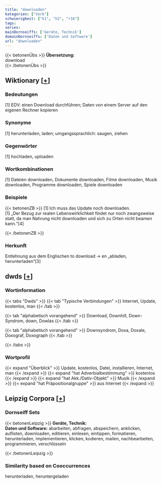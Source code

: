 ```yaml
---
title: "downloaden"
kategorien: ["Verb"]
schwierigkeit: ["k1", "h2", "r16"]
tags:
series:
mainDornseiffs: ['Geräte, Technik']
domainDornseiffs: ['Daten und Software']
url: "downloaden"
---
```


{{< betonenÜbs >}}
**Übersetzung:**  
download  
{{< /betonenÜbs >}}

## Wiktionary [[+](https://de.wiktionary.org/wiki/downloaden)]

### Bedeutungen
[1] EDV: einen Download durchführen; Daten von einem Server auf den eigenen Rechner kopieren  

### Synonyme
[1] herunterladen, laden; umgangssprachlich: saugen, ziehen  

### Gegenwörter
[1] hochladen, uploaden  

### Wortkombinationen
[1] Dateien downloaden, Dokumente downloaden, Filme downloaden, Musik downloaden, Programme downloaden, Spiele downloaden  

### Beispiele
{{< betonenZB >}}
[1] Ich muss das Update noch downloaden.  
[1] „Der Bezug zur realen Lebenswirklichkeit findet nur noch zwangsweise statt, da man Nahrung nicht downloaden und sich zu Orten nicht beamen kann.“[4]  

{{< /betonenZB >}}
### Herkunft
Entlehnung aus dem Englischen to download → en „abladen, herunterladen“[3]  



## dwds [[+](https://www.dwds.de/wb/downloaden)]

### Wortinformation
{{< tabs "Dwds" >}}
{{< tab "Typische Verbindungen" >}}
Internet, Update, kostenlos, man
{{< /tab >}}

{{< tab "alphabetisch vorangehend" >}}
Download, Downhill, Down-Syndrom, down, Dowlas
{{< /tab >}}

{{< tab "alphabetisch vorangehend" >}}
Downsyndrom, Doxa, Doxale, Doxograf, Doxograph
{{< /tab >}}

{{< /tabs >}}

### Wortprofil
{{< expand "Überblick" >}} Update, kostenlos, Datei, installieren, Internet, man {{< /expand >}}
{{< expand "hat Adverbialbestimmung" >}} kostenlos {{< /expand >}}
{{< expand "hat Akk./Dativ-Objekt" >}} Musik {{< /expand >}}
{{< expand "hat Präpositionalgruppe" >}} aus Internet {{< /expand >}}

## Leipzig Corpora [[+](https://corpora.uni-leipzig.de/en/res?word=downloaden&corpusId=deu_newscrawl-public_2018)]

### Dornseiff Sets
{{< betonenLeipzig >}}
**Geräte, Technik:**  
**Daten und Software:** abarbeiten, abfragen, abspeichern, anklicken, auflisten, downloaden, editieren, einlesen, eintippen, formatieren, herunterladen, implementieren, klicken, kodieren, mailen, nachbearbeiten, programmieren, verschlüsseln  

{{< /betonenLeipzig >}}

### Similarity based on Cooccurrences
herunterladen, heruntergeladen

